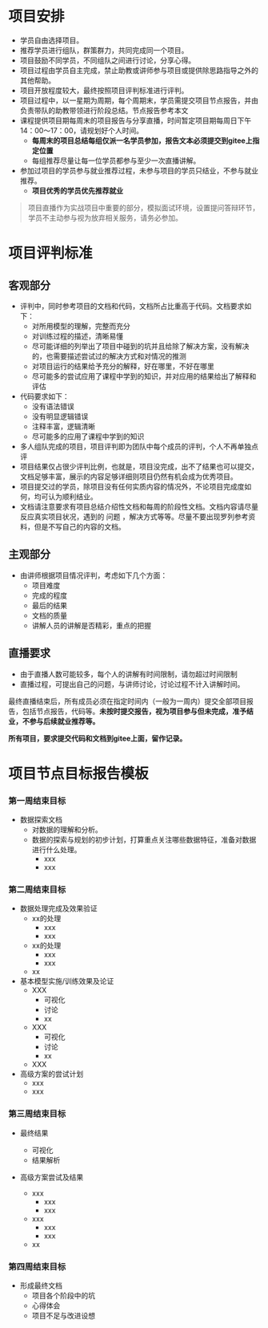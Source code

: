 # 项目安排

- 学员自由选择项目。
- 推荐学员进行组队，群策群力，共同完成同一个项目。
- 项目鼓励不同学员，不同组队之间进行讨论，分享心得。
- 项目过程由学员自主完成，禁止助教或讲师参与项目或提供除思路指导之外的其他帮助。
- 项目开放程度较大，最终按照项目评判标准进行评判。
- 项目过程中，以一星期为周期，每个周期末，学员需提交项目节点报告，并由负责带队的助教带领进行阶段总结。节点报告参考本文
- 课程提供项目期每周末的项目报告与分享直播，时间暂定项目期每周日下午 14：00～17：00，请规划好个人时间。
  - __每周末的项目总结每组仅派一名学员参加，报告文本必须提交到gitee上指定位置__
  - 每组推荐尽量让每一位学员都参与至少一次直播讲解。
- 参加过项目的学员参与就业推荐过程，未参与项目的学员只结业，不参与就业推荐。
  - __项目优秀的学员优先推荐就业__

> 项目直播作为实战项目中重要的部分，模拟面试环境，设置提问答辩环节，学员不主动参与视为放弃相关服务，请务必参加。

# 项目评判标准
## 客观部分
- 评判中，同时参考项目的文档和代码，文档所占比重高于代码。文档要求如下：
    - 对所用模型的理解，完整而充分
    - 对训练过程的描述，清晰易懂
    - 尽可能详细的列举出了项目中碰到的坑并且给除了解决方案，没有解决的，也需要描述尝试过的解决方式和对情况的推测
    - 对项目运行的结果给予充分的解释，好在哪里，不好在哪里
    - 尽可能多的尝试应用了课程中学到的知识，并对应用的结果给出了解释和评估
- 代码要求如下：
    - 没有语法错误
    - 没有明显逻辑错误
    - 注释丰富，逻辑清晰
    - 尽可能多的应用了课程中学到的知识
- 多人组队完成的项目，项目评判即为团队中每个成员的评判，个人不再单独点评
- 项目结果仅占很少评判比例，也就是，项目没完成，出不了结果也可以提交，文档足够丰富，展示的内容足够详细则项目仍然有机会成为优秀项目。
- 项目提交过的学员，除项目没有任何实质内容的情况外，不论项目完成度如何，均可认为顺利结业。
- 文档请注意要求有项目总结介绍性文档和每周的阶段性文档。文档内容请尽量反应真实项目状况，遇到的 问题 ，解决方式等等。尽量不要出现罗列参考资料，但是不写自己的内容的文档。

    

## 主观部分
- 由讲师根据项目情况评判，考虑如下几个方面：
    - 项目难度
    - 完成的程度
    - 最后的结果
    - 文档的质量
    - 讲解人员的讲解是否精彩，重点的把握

## 直播要求
- 由于直播人数可能较多，每个人的讲解有时间限制，请勿超过时间限制
- 直播过程，可提出自己的问题，与讲师讨论，讨论过程不计入讲解时间。

最终直播结束后，所有成员必须在指定时间内（一般为一周内）提交全部项目报告，包括节点报告，代码等。__未按时提交报告，视为项目参与但未完成，准予结业，不参与后续就业推荐等。__

__所有项目，要求提交代码和文档到gitee上面，留作记录。__

# 项目节点目标报告模板

### 第一周结束目标
- 数据探索文档
  - 对数据的理解和分析。
  - 数据的探索与规划的初步计划，打算重点关注哪些数据特征，准备对数据进行什么处理。
    - xxx
    - xxx

### 第二周结束目标
- 数据处理完成及效果验证
  - xx的处理
    - xxx
    - xxx
  - xx的处理
    - xxx
    - xxx
  - xx
- 基本模型实施/训练效果及论证
  - XXX
    - 可视化
    - 讨论
    - xx
  - XXX
    - 可视化
    - 讨论
    - xx
  - XXX
- 高级方案的尝试计划
  - xxx
  - xxx

### 第三周结束目标
- 最终结果
  - 可视化
  - 结果解析

- 高级方案尝试及结果
  - xxx
    - xxx
    - xxx
  - xxx
    - xxx
    - xxx
  - xx

### 第四周结束目标
- 形成最终文档
  - 项目各个阶段中的坑
  - 心得体会
  - 项目不足与改进设想


